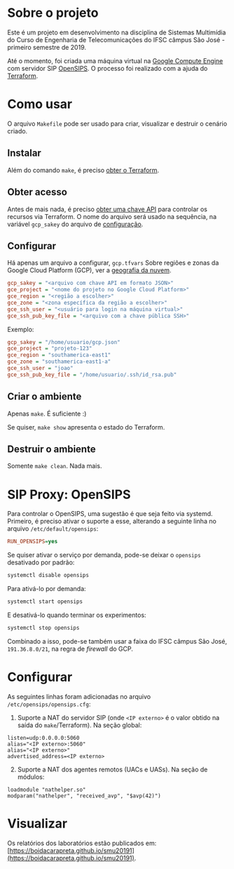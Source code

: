 # Sobre o projeto
Este é um projeto em desenvolvimento na disciplina de Sistemas Multimídia do Curso de Engenharia de Telecomunicações do IFSC câmpus São José - primeiro semestre de 2019.

Até o momento, foi criada uma máquina virtual na [Google Compute Engine](https://cloud.google.com/compute/) com servidor SIP [OpenSIPS](https://opensips.org). O processo foi realizado com a ajuda do [Terraform](https://terraform.io).

# Como usar
O arquivo `Makefile` pode ser usado para criar, visualizar e destruir o cenário criado.

## Instalar
Além do comando `make`, é preciso [obter o Terraform](https://www.terraform.io/downloads.html).

## Obter acesso
Antes de mais nada, é preciso [obter uma chave API](https://console.cloud.google.com/apis/credentials/serviceaccountkey) para controlar os recursos via Terraform. O nome do arquivo será usado na sequência, na variável `gcp_sakey` do arquivo de [configuração](#Configurar).

## Configurar
Há apenas um arquivo a configurar, `gcp.tfvars`
Sobre regiões e zonas da Google Cloud Platform (GCP), ver a [geografia da nuvem](https://cloud.google.com/docs/geography-and-regions).
```ini
gcp_sakey = "<arquivo com chave API em formato JSON>"
gce_project = "<nome do projeto no Google Cloud Platform>"
gce_region = "<região a escolher>"
gce_zone = "<zona específica da região a escolher>"
gce_ssh_user = "<usuário para login na máquina virtual>"
gce_ssh_pub_key_file = "<arquivo com a chave pública SSH>"
```

Exemplo:
```ini
gcp_sakey = "/home/usuario/gcp.json"
gce_project = "projeto-123"
gce_region = "southamerica-east1"
gce_zone = "southamerica-east1-a"
gce_ssh_user = "joao"
gce_ssh_pub_key_file = "/home/usuario/.ssh/id_rsa.pub"
```

## Criar o ambiente
Apenas `make`. É suficiente :)

Se quiser, `make show` apresenta o estado do Terraform.

## Destruir o ambiente
Somente `make clean`. Nada mais.

# SIP Proxy: OpenSIPS
Para controlar o OpenSIPS, uma sugestão é que seja feito via systemd. Primeiro, é preciso ativar o suporte a esse, alterando a seguinte linha no arquivo `/etc/default/opensips`:
```ini
RUN_OPENSIPS=yes
```
Se quiser ativar o serviço por demanda, pode-se deixar o `opensips` desativado por padrão:
```bash
systemctl disable opensips
```
Para ativá-lo por demanda:
```bash
systemctl start opensips
```
E desativá-lo quando terminar os experimentos:
```bash
systemctl stop opensips
```
 Combinado a isso, pode-se também usar a faixa do IFSC câmpus São José, `191.36.8.0/21`, na regra de _firewall_ do GCP.

# Configurar
As seguintes linhas foram adicionadas no arquivo `/etc/opensips/opensips.cfg`:
1. Suporte a NAT do servidor SIP (onde `<IP externo>` é o valor obtido na saída do `make`/Terraform). Na seção global:
```
listen=udp:0.0.0.0:5060
alias="<IP externo>:5060"
alias="<IP externo>"
advertised_address=<IP externo>
```

2. Suporte a NAT dos agentes remotos (UACs e UASs). Na seção de módulos:
```
loadmodule "nathelper.so"
modparam("nathelper", "received_avp", "$avp(42)")
```

# Visualizar
Os relatórios dos laboratórios estão publicados em: [https://boidacarapreta.github.io/smu20191](https://boidacarapreta.github.io/smu20191).
